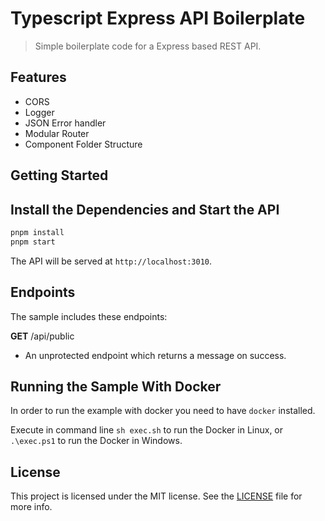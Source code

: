 # Typescript Express API Boilerplate

> Simple boilerplate code for a Express based REST API.

## Features

- CORS
- Logger
- JSON Error handler
- Modular Router
- Component Folder Structure

## Getting Started

## Install the Dependencies and Start the API

```bash
pnpm install
pnpm start
```

The API will be served at `http://localhost:3010`.

## Endpoints

The sample includes these endpoints:

**GET** /api/public

- An unprotected endpoint which returns a message on success.

## Running the Sample With Docker

In order to run the example with docker you need to have `docker` installed.

Execute in command line `sh exec.sh` to run the Docker in Linux, or `.\exec.ps1` to run the Docker in Windows.

## License

This project is licensed under the MIT license. See the [LICENSE](LICENSE.txt) file for more info.
